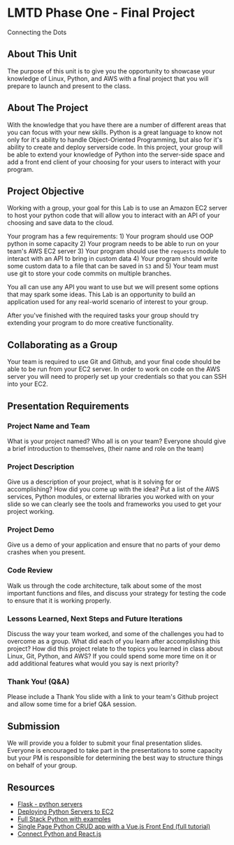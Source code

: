 # LMTD Phase One - Final Project
Connecting the Dots

## About This Unit
The purpose of this unit is to give you the opportunity to showcase your knowledge of Linux, Python, and AWS with a final project that you will prepare to launch and present to the class.

## About The Project
With the knowledge that you have there are a number of different areas that you can focus with your new skills. Python is a great language to know not only for it's ability to handle Object-Oriented Programming, but also for it's ability to create and deploy serverside code. In this project, your group will be able to extend your knowledge of Python into the server-side space and add a front end client of your choosing for your users to interact with your program.

## Project Objective
Working with a group, your goal for this Lab is to use an Amazon EC2 server to host your python code that will allow you to interact with an API of your choosing and save data to the cloud.

Your program has a few requirements: 1) Your program should use OOP python in some capacity 2) Your program needs to be able to run on your team's AWS EC2 server 3) Your program should use the `requests` module to interact with an API to bring in custom data 4) Your program should write some custom data to a file that can be saved in `S3` and 5) Your team must use git to store your code commits on multiple branches.

You all can use any API you want to use but we will present some options that may spark some ideas. This Lab is an opportunity to build an application used for any real-world scenario of interest to your group. 

After you've finished with the required tasks your group should try extending your program to do more creative functionality.

## Collaborating as a Group

Your team is required to use Git and Github, and your final code should be able to be run from your EC2 server. In order to work on code on the AWS server you will need to properly set up your credentials so that you can SSH into your EC2.

## Presentation Requirements
### Project Name and Team
What is your project named? Who all is on your team? Everyone should give a brief introduction to themselves, (their name and role on the team) 

### Project Description
Give us a description of your project, what is it solving for or accomplishing? How did you come up with the idea? Put a list of the AWS services, Python modules, or external libraries you worked with on your slide so we can clearly see the tools and frameworks you used to get your project working.

### Project Demo
Give us a demo of your application and ensure that no parts of your demo crashes when you present.

### Code Review
Walk us through the code architecture, talk about some of the most important functions and files, and discuss your strategy for testing the code to ensure that it is working properly.

### Lessons Learned, Next Steps and Future Iterations
Discuss the way your team worked, and some of the challenges you had to overcome as a group. What did each of you learn after accomplishing this project? How did this project relate to the topics you learned in class about Linux, Git, Python, and AWS? If you could spend some more time on it or add additional features what would you say is next priority?

### Thank You! (Q&A)
Please include a Thank You slide with a link to your team's Github project and allow some time for a brief Q&A session.

## Submission
We will provide you a folder to submit your final presentation slides. Everyone is encouraged to take part in the presentations to some capacity but your PM is responsible for determining the best way to structure things on behalf of your group.

## Resources
* [Flask - python servers](https://www.howtogeek.com/117435/htg-explains-the-linux-directory-structure-explained/)
* [Deploying Python Servers to EC2](https://www.codementor.io/@jqn/deploy-a-flask-app-on-aws-ec2-13hp1ilqy2)
* [Full Stack Python with examples](https://www.fullstackpython.com/flask.html)
* [Single Page Python CRUD app with a Vue.js Front End (full tutorial)](https://testdriven.io/developing-a-single-page-app-with-flask-and-vuejs)
* [Connect Python and React.js](https://www.fullstackpython.com/react.html)
